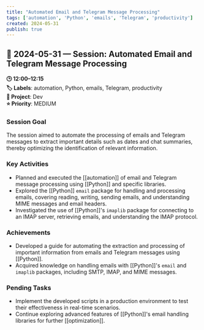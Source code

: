 ```yaml
---
title: "Automated Email and Telegram Message Processing"
tags: ['automation', 'Python', 'emails', 'Telegram', 'productivity']
created: 2024-05-31
publish: true
---
```


## 📅 2024-05-31 — Session: Automated Email and Telegram Message Processing

**🕒 12:00–12:15**  
**🏷️ Labels**: automation, Python, emails, Telegram, productivity  
**📂 Project**: Dev  
**⭐ Priority**: MEDIUM  


### Session Goal
The session aimed to automate the processing of emails and Telegram messages to extract important details such as dates and chat summaries, thereby optimizing the identification of relevant information.

### Key Activities
- Planned and executed the [[automation]] of email and Telegram message processing using [[Python]] and specific libraries.
- Explored the [[Python]] `email` package for handling and processing emails, covering reading, writing, sending emails, and understanding MIME messages and email headers.
- Investigated the use of [[Python]]'s `imaplib` package for connecting to an IMAP server, retrieving emails, and understanding the IMAP protocol.

### Achievements
- Developed a guide for automating the extraction and processing of important information from emails and Telegram messages using [[Python]].
- Acquired knowledge on handling emails with [[Python]]'s `email` and `imaplib` packages, including SMTP, IMAP, and MIME messages.

### Pending Tasks
- Implement the developed scripts in a production environment to test their effectiveness in real-time scenarios.
- Continue exploring advanced features of [[Python]]'s email handling libraries for further [[optimization]].
